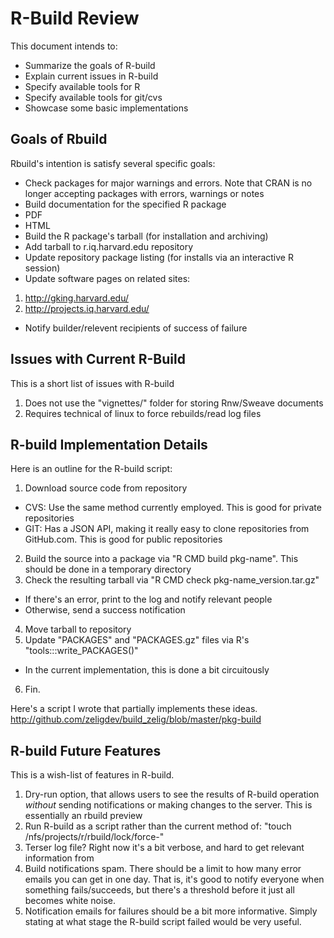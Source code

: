 # R-Build Review

This document intends to:

* Summarize the goals of R-build
* Explain current issues in R-build
* Specify available tools for R
* Specify available tools for git/cvs
* Showcase some basic implementations

## Goals of Rbuild

Rbuild's intention is satisfy several specific goals:

* Check packages for major warnings and errors. Note that CRAN is no longer
  accepting packages with errors, warnings or notes
* Build documentation for the specified R package
 * PDF
 * HTML
* Build the R package's tarball (for installation and archiving)
* Add tarball to r.iq.harvard.edu repository
* Update repository package listing (for installs via an interactive R session)
* Update software pages on related sites:
 1. http://gking.harvard.edu/
 2. http://projects.iq.harvard.edu/
* Notify builder/relevent recipients of success of failure

## Issues with Current R-Build

This is a short list of issues with R-build 

1. Does not use the "vignettes/" folder for storing Rnw/Sweave documents
2. Requires technical of linux to force rebuilds/read log files

## R-build Implementation Details

Here is an outline for the R-build script:

1. Download source code from repository
 * CVS: Use the same method currently employed. This is good for private
   repositories
 * GIT: Has a JSON API, making it really easy to clone repositories from
   GitHub.com. This is good for public repositories
2. Build the source into a package via "R CMD build pkg-name". This should be
   done in a temporary directory
3. Check the resulting tarball via "R CMD check pkg-name_version.tar.gz"
 * If there's an error, print to the log and notify relevant people
 * Otherwise, send a success notification
4. Move tarball to repository
5. Update "PACKAGES" and "PACKAGES.gz" files via R's "tools:::write_PACKAGES()"
 * In the current implementation, this is done a bit circuitously
6. Fin.

Here's a script I wrote that partially implements these ideas.
  http://github.com/zeligdev/build_zelig/blob/master/pkg-build

## R-build Future Features

This is a wish-list of features in R-build.

1. Dry-run option, that allows users to see the results of R-build operation
   *without* sending notifications or making changes to the server. This is
   essentially an rbuild preview
2. Run R-build as a script rather than the current method of:
   "touch /nfs/projects/r/rbuild/lock/force-<package-name>"
3. Terser log file? Right now it's a bit verbose, and hard to get relevant
   information from
4. Build notifications spam. There should be a limit to how many error emails
   you can get in one day. That is, it's good to notify everyone when something
   fails/succeeds, but there's a threshold before it just all becomes white
   noise.
5. Notification emails for failures should be a bit more informative. Simply
   stating at what stage the R-build script failed would be very useful.

